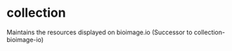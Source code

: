 # collection
Maintains the resources displayed on bioimage.io (Successor to collection-bioimage-io)
